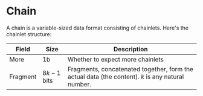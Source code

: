 # Chain

A chain is a variable-sized data format consisting of chainlets. Here's the chainlet structure:

Field   |Size       |Description
--------|-----------|-----------
More    |1b         |Whether to expect more chainlets
Fragment|$8k-1$ bits|Fragments, concatenated together, form the actual data (the content). $k$ is any natural number.
